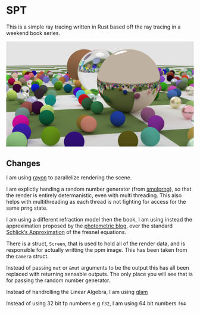 # SPT

This is a simple ray tracing written in Rust based off the ray tracing in a weekend book series.

![alt text](render.png "Title")


## Changes

I am using [rayon](https://crates.io/crates/rayon) to parallelize rendering the scene.

I am explictly handing a random number generator (from [smolprng](https://github.com/DKenefake/smolprng)), so that the render is entirely determanistic, even with multi threading. This also helps with multithreading as each thread is not fighting for access for the same prng state.

I am using a different refraction model then the book, I am using instead the approximation proposed by the [photometric blog](https://www.photometric.io/blog/improving-schlicks-approximation/), over the standard [Schlick’s Approximation](https://en.wikipedia.org/wiki/Schlick%27s_approximation) of the fresnel equations.

There is a struct, ``Screen``, that is used to hold all of the render data, and is responsible for actually writting the ppm image. This has been taken from the ``Camera`` struct.

Instead of passing ``mut`` or ``&mut`` arguments to be the output this has all been replaced with returning sensable outputs. The only place you will see that is for passing the random number generator.

Instead of handrolling the Linear Algebra, I am using [glam](https://crates.io/crates/glam)

Instead of using 32 bit fp numbers e.g ``f32``, I am using 64 bit numbers ``f64``
